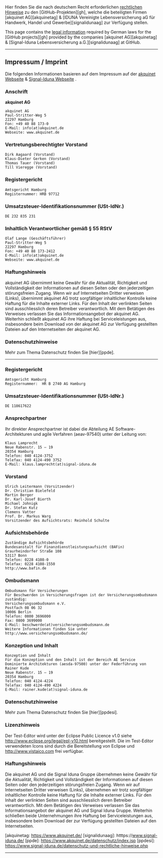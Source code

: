 Hier finden Sie die nach deutschem Recht erforderlichen [rechtlichen
Hinweise](#impressum) zu den [GitHub-Projekten][gh], welche die beteiligten Firmen
[akquinet AG][akquinetag] & [IDUNA Vereinigte Lebensversicherung aG für Handwerk, Handel und Gewerbe][signalidunaag] zur Verfügung stellen.

This page contains the [legal information](#imprint) required by
German laws for the [GitHub projects][gh] provided by the companies [akquinet AG][akquinetag] & [Signal-Iduna Lebensversicherung a.G.][signalidunaag] at GitHub.

----------------------------------------------------------------------
Impressum / Imprint
----------------------------------------------------------------------

Die folgenden Informationen basieren auf dem Impressum auf der
[akquinet Webseite][akquinet] & [Signal-Iduna Webseite][signaliduna] .

### Anschrift

**akquinet AG**  
```
akquinet AG
Paul-Stritter-Weg 5
22297 Hamburg
Fon: +49 40 88 173-0
E-Mail: info(at)akquinet.de
Webseite: www.akquinet.de
```

### Vertretungsberechtigter Vorstand
```
Dirk Aagaard (Vorstand)
Klaus-Dieter Gerken (Vorstand)
Thomas Tauer (Vorstand)
Till Vieregge (Vorstand)  
```
### Registergericht
```
Amtsgericht Hamburg
Registernummer: HRB 97712
```
### Umsatzsteuer-Identifikationsnummer (USt-IdNr.)
```
DE 232 835 231
```
### Inhaltlich Verantwortlicher gemäß § 55 RStV
```
Olaf Lange (Geschäftsführer)
Paul-Stritter-Weg 5
22297 Hamburg
Fon: +49 40 88 173-2412
E-Mail: info(at)akquinet.de
Webseite: www.akquinet.de   
```
### Haftungshinweis

akquinet AG übernimmt keine Gewähr für die Aktualität, Richtigkeit und Vollständigkeit der Informationen auf diesen Seiten oder den jederzeitigen störungsfreien Zugang. Wenn wir auf Internetseiten Dritter verweisen (Links), übernimmt akquinet AG trotz sorgfältiger inhaltlicher Kontrolle keine Haftung für die Inhalte externer Links. Für den Inhalt der verlinkten Seiten sind ausschliesslich deren Betreiber verantwortlich. Mit dem Betätigen des Verweises verlassen Sie das Informationsangebot der akquinet AG. Weiterhin schließt akquinet AG ihre Haftung bei Serviceleistungen aus, insbesondere beim Download von der akquinet AG zur Verfügung gestellten Dateien auf den Internetseiten der akquinet AG.

### Datenschutzhinweise

Mehr zum Thema Datenschutz finden Sie [hier][ppde].

----------------------------------------------------------------------
### Registergericht
```
Amtsgericht Hamburg
Registernummer:  HR B 2740 AG Hamburg
```
### Umsatzsteuer-Identifikationsnummer (USt-IdNr.)
```
DE 118617622
```
### Ansprechpartner

Ihr direkter Ansprechpartner ist dabei die Abteilung AE Software-Architekturen und agile Verfahren (aeav-97540) unter der Leitung von:
```
Klaus Lamprecht
Neue Rabenstr. 15 – 19
20354 Hamburg
Telefon: 040 4124-3752
Telefax: 040 4124-490 3752
E-Mail: klaus.lamprecht(at)signal-iduna.de
```
### Vorstand
```
Ulrich Leitermann (Vorsitzender)
Dr. Christian Bielefeld
Martin Berger
Dr. Karl-Josef Bierth
Michael Johnigk
Dr. Stefan Kutz
Clemens Vatter
Prof. Dr. Markus Warg 
Vorsitzender des Aufsichtsrats: Reinhold Schulte
```
### Aufsichtsbehörde
```
Zuständige Aufsichtsbehörde
Bundesanstalt für Finanzdienstleistungsaufsicht (BAFin)
Graurheindorfer Straße 108
53117 Bonn
Telefon: 0228 4108-0
Telefax: 0228 4108-1550
http://www.bafin.de
```

### Ombudsmann
```
Ombudsmann für Versicherungen
Für Beschwerden in Versicherungsfragen ist der Versicherungsombudsmann zuständig:
Versicherungsombudsmann e.V.
Postfach 08 06 32
10006 Berlin
Telefon: 0800 3696000
Fax: 0800 3699000
E-Mail: beschwerde(at)versicherungsombudsmann.de
Weitere Informationen finden Sie unter http://www.versicherungsombudsmann.de/
```
### Konzeption und Inhalt
```
Konzeption und Inhalt
Für die Konzeption und den Inhalt ist der Bereich AE Service Dominierte Architekturen (aesda-97500) unter der Federführung von Rainer Kude
Neue Rabenstr. 15 – 19
20354 Hamburg
Telefon: 040 4124-4224
Telefax: 040 4124-490 4224
E-Mail: rainer.kude(at)signal-iduna.de
```

### Datenschutzhinweise

Mehr zum Thema Datenschutz finden Sie [hier][ppdesi].


### Lizenzhinweis
Der Test-Editor wird unter der Eclipse Public Licence v1.0 siehe http://www.eclipse.org/legal/epl-v10.html bereitgestellt. Die im Test-Editor verwendeten Icons sind durch die Bereitstellung von Eclipse und http://www.vistaico.com frei verfügbar.


### Haftungshinweis
Die akquinet AG und die Signal Iduna Gruppe übernehmen keine Gewähr für die Aktualität, Richtigkeit und Vollständigkeit der Informationen auf diesen Seiten oder den jederzeitigen störungsfreien Zugang. Wenn wir auf Internetseiten Dritter verweisen (Links), übernehmen wir trotz sorgfältiger inhaltlicher Kontrolle keine Haftung für die Inhalte externer Links. Für den Inhalt der verlinkten Seiten sind ausschliesslich deren Betreiber verantwortlich. Mit dem Betätigen des Verweises verlassen Sie das Informationsangebot der akquinet AG und Signal Iduna Gruppe. Weiterhin schließen beide Unternehmungen ihre Haftung bei Serviceleistungen aus, insbesondere beim Download der zur Verfügung gestellten Dateien auf den Internetseiten.


[github]:        https://github.com/test-editor
[akquinet]:      https://www.akquinet.de/impressum/index.jsp
[signaliduna]:   https://www.signal-iduna.de/some-impressum.php
[akquinetag:     https://www.akquinet.de/
[signalidunaag]: htttps://www.signal-iduna.de/
[ppde]:          https://www.akquinet.de/datenschutz/index.jsp
[ppdesi]:        https://www.signal-iduna.de/datenschutz-und-rechtliche-hinweise.php

----------------------------------------------------------------------



